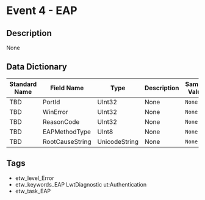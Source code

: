 # Event 4 - EAP

## Description
None

## Data Dictionary
|Standard Name|Field Name|Type|Description|Sample Value|
|---|---|---|---|---|
|TBD|PortId|UInt32|None|`None`|
|TBD|WinError|UInt32|None|`None`|
|TBD|ReasonCode|UInt32|None|`None`|
|TBD|EAPMethodType|UInt8|None|`None`|
|TBD|RootCauseString|UnicodeString|None|`None`|

## Tags
* etw_level_Error
* etw_keywords_EAP LwtDiagnostic ut:Authentication
* etw_task_EAP